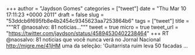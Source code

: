 
+++
author = "Jaydson Gomes"
categories = ["tweet"]
date = "Thu Mar 10 17:11:23 +0000 2011"
draft = false
slug = "53ddcb6f695fb8e4b2454c9345623aa7253864b6"
tags = ["tweet"]
title = """RT @naosalvo: 81 noticias..."""
tweet = true
micro = true
tweet_url = "https://twitter.com/jaydson/status/45894530402238464"
+++
RT @naosalvo: 81 noticias que você nunca verá no Jornal Nacional http://migre.me/41jHM uma da seleção: 'Guitarrista ruim leva 50 facadas ...
